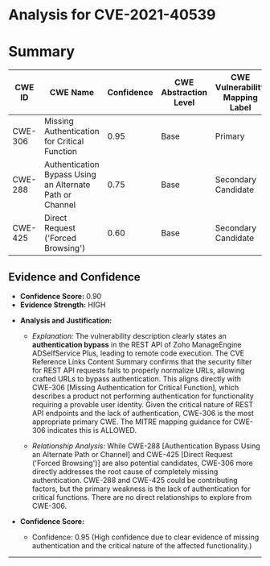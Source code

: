 # Analysis for CVE-2021-40539

# Summary
| CWE ID | CWE Name | Confidence | CWE Abstraction Level | CWE Vulnerability Mapping Label | CWE-Vulnerability Mapping Notes |
|---|---|---|---|---|---|
| CWE-306 | Missing Authentication for Critical Function | 0.95 | Base | Primary | Allowed |
| CWE-288 | Authentication Bypass Using an Alternate Path or Channel | 0.75 | Base | Secondary Candidate | Allowed |
| CWE-425 | Direct Request ('Forced Browsing') | 0.60 | Base | Secondary Candidate | Allowed |

## Evidence and Confidence

*   **Confidence Score:** 0.90
*   **Evidence Strength:** HIGH

- **Analysis and Justification:**  
  - *Explanation:* The vulnerability description clearly states an **authentication bypass** in the REST API of Zoho ManageEngine ADSelfService Plus, leading to remote code execution. The CVE Reference Links Content Summary confirms that the security filter for REST API requests fails to properly normalize URLs, allowing crafted URLs to bypass authentication. This aligns directly with CWE-306 [Missing Authentication for Critical Function], which describes a product not performing authentication for functionality requiring a provable user identity. Given the critical nature of REST API endpoints and the lack of authentication, CWE-306 is the most appropriate primary CWE. The MITRE mapping guidance for CWE-306 indicates this is ALLOWED.
  
  - *Relationship Analysis:* While CWE-288 [Authentication Bypass Using an Alternate Path or Channel] and CWE-425 [Direct Request ('Forced Browsing')] are also potential candidates, CWE-306 more directly addresses the root cause of completely missing authentication. CWE-288 and CWE-425 could be contributing factors, but the primary weakness is the lack of authentication for critical functions. There are no direct relationships to explore from CWE-306.

- **Confidence Score:**  
  - Confidence: 0.95 (High confidence due to clear evidence of missing authentication and the critical nature of the affected functionality.)

---